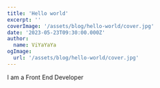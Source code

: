 ```yaml
---
title: 'Hello world'
excerpt: ''
coverImage: '/assets/blog/hello-world/cover.jpg'
date: '2023-05-23T09:30:00.000Z'
author:
  name: ViYaYaYa
ogImage:
  url: '/assets/blog/hello-world/cover.jpg'
---
```


I am a Front End Developer
